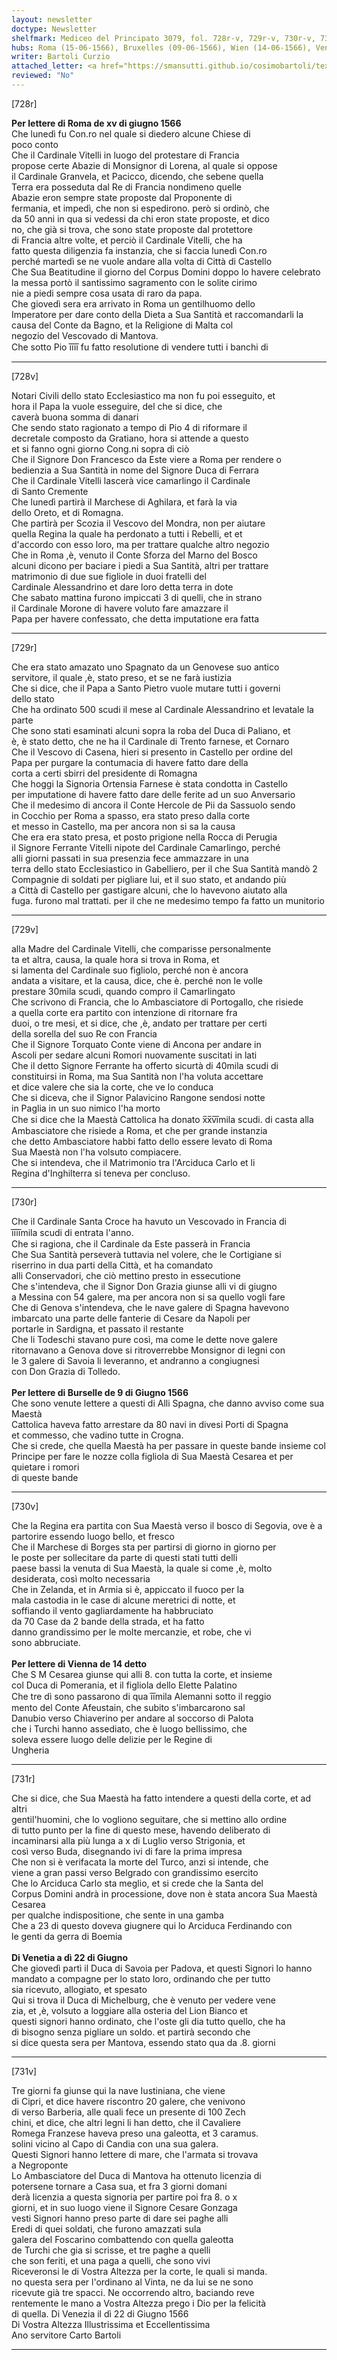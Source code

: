 ```yaml
---
layout: newsletter
doctype: Newsletter
shelfmark: Mediceo del Principato 3079, fol. 728r-v, 729r-v, 730r-v, 731r-v
hubs: Roma (15-06-1566), Bruxelles (09-06-1566), Wien (14-06-1566), Venezia (22-06-1566)
writer: Bartoli Curzio
attached_letter: <a href="https://smansutti.github.io/cosimobartoli/texts/2978_032/">2978_032</a>
reviewed: "No"
---
```


[728r]  
  
  
<strong>Per lettere di Roma de xv di giugno 1566</strong>  
Che lunedì fu Con.ro nel quale si diedero alcune Chiese di  
poco conto  
Che il Cardinale Vitelli in luogo del protestare di Francia  
propose certe Abazie di Monsignor di Lorena, al quale si oppose  
il Cardinale Granvela, et Pacicco, dicendo, che sebene quella  
Terra era posseduta dal Re di Francia nondimeno quelle  
Abazie eron sempre state proposte dal Proponente di  
fermania, et impedì, che non si espedirono. però si ordinò, che  
da 50 anni in qua si vedessi da chi eron state proposte, et dico  
no, che già si trova, che sono state proposte dal protettore  
di Francia altre volte, et perciò il Cardinale Vitelli, che ha  
fatto questa diligenzia fa instanzia, che si faccia lunedì Con.ro  
perché martedì se ne vuole andare alla volta di Città di Castello  
Che Sua Beatitudine il giorno del Corpus Domini doppo lo havere celebrato  
la messa portò il santissimo sagramento con le solite cirimo  
nie a piedi sempre cosa usata di raro da papa.  
Che giovedì sera era arrivato in Roma un gentilhuomo dello  
Imperatore per dare conto della Dieta a Sua Santità et raccomandarli la  
causa del Conte da Bagno, et la Religione di Malta col  
negozio del Vescovado di Mantova.  
Che sotto Pio i̅i̅i̅i̅ fu fatto resolutione di vendere tutti i banchi di  
  
---  

[728v]  
  
  
Notari Civili dello stato Ecclesiastico ma non fu poi esseguito, et  
hora il Papa la vuole esseguire, del che si dice, che  
caverà buona somma di danari  
Che sendo stato ragionato a tempo di Pio 4 di riformare il  
decretale composto da Gratiano, hora si attende a questo  
et si fanno ogni giorno Cong.ni sopra di ciò  
Che il Signore Don Francesco da Este viere a Roma per rendere o  
bedienzia a Sua Santità in nome del Signore Duca di Ferrara  
Che il Cardinale Vitelli lascerà vice camarlingo il Cardinale  
di Santo Cremente  
Che lunedì partirà il Marchese di Aghilara, et farà la via  
dello Oreto, et di Romagna.  
Che partirà per Scozia il Vescovo del Mondra, non per aiutare  
quella Regina la quale ha perdonato a tutti i Rebelli, et et  
d'accordo con esso loro, ma per trattare qualche altro negozio  
Che in Roma ,è, venuto il Conte Sforza del Marno del Bosco  
alcuni dicono per baciare i piedi a Sua Santità, altri per trattare  
matrimonio di due sue figliole in duoi fratelli del  
Cardinale Alessandrino et dare loro detta terra in dote  
Che sabato mattina furono impiccati 3 di quelli, che in strano  
il Cardinale Morone di havere voluto fare amazzare il  
Papa per havere confessato, che detta imputatione era fatta  
  
---  

[729r]  
  
  
Che era stato amazato uno Spagnato da un Genovese suo antico  
servitore, il quale ,è, stato preso, et se ne farà iustizia  
Che si dice, che il Papa a Santo Pietro vuole mutare tutti i governi  
dello stato  
Che ha ordinato 500 scudi il mese al Cardinale Alessandrino et levatale la parte  
Che sono stati esaminati alcuni sopra la roba del Duca di Paliano, et  
è, è stato detto, che ne ha il Cardinale di Trento farnese, et Cornaro  
Che il Vescovo di Casena, hieri si presento in Castello per ordine del  
Papa per purgare la contumacia di havere fatto dare della  
corta a certi sbirri del presidente di Romagna  
Che hoggi la Signoria Ortensia Farnese è stata condotta in Castello  
per imputatione di havere fatto dare delle ferite ad un suo Anversario  
Che il medesimo di ancora il Conte Hercole de Pii da Sassuolo sendo  
in Cocchio per Roma a spasso, era stato preso dalla corte  
et messo in Castello, ma per ancora non si sa la causa  
Che era era stato presa, et posto prigione nella Rocca di Perugia  
il Signore Ferrante Vitelli nipote del Cardinale Camarlingo, perché  
alli giorni passati in sua presenzia fece ammazzare in una  
terra dello stato Ecclesiastico in Gabelliero, per il che Sua Santità mandò 2  
Compagnie di soldati per pigliare lui, et il suo stato, et andando più  
a Città di Castello per gastigare alcuni, che lo havevono aiutato alla  
fuga. furono mal trattati. per il che ne medesimo tempo fa fatto un munitorio  
  
---  

[729v]  
  
  
alla Madre del Cardinale Vitelli, che comparisse personalmente  
ta et altra, causa, la quale hora si trova in Roma, et  
si lamenta del Cardinale suo figliolo, perché non è ancora  
andata a visitare, et la causa, dice, che è. perché non le volle  
prestare 30mila scudi, quando compro il Camarlingato  
Che scrivono di Francia, che lo Ambasciatore di Portogallo, che risiede  
a quella corte era partito con intenzione di ritornare fra  
duoi, o tre mesi, et si dice, che ,è, andato per trattare per certi  
della sorella del suo Re con Francia  
Che il Signore Torquato Conte viene di Ancona per andare in  
Ascoli per sedare alcuni Romori nuovamente suscitati in lati  
Che il detto Signore Ferrante ha offerto sicurtà di 40mila scudi di  
constituirsi in Roma, ma Sua Santità non l'ha voluta accettare  
et dice valere che sia la corte, che ve lo conduca  
Che si diceva, che il Signor Palavicino Rangone sendosi notte  
in Paglia in un suo nimico l'ha morto  
Che si dice che la Maestà Cattolica ha donato x̅x̅v̅i̅mila scudi. di casta alla  
Ambasciatore che risiede a Roma, et che per grande instanzia  
che detto Ambasciatore habbi fatto dello essere levato di Roma  
Sua Maestà non l'ha volsuto compiacere.  
Che si intendeva, che il Matrimonio tra l'Arciduca Carlo et li  
Regina d'Inghilterra si teneva per concluso.  
  
---  

[730r]  
  
  
Che il Cardinale Santa Croce ha havuto un Vescovado in Francia di  
i̅i̅i̅i̅mila scudi di entrata l'anno.  
Che si ragiona, che il Cardinale da Este passerà in Francia  
Che Sua Santità perseverà tuttavia nel volere, che le Cortigiane si  
riserrino in dua parti della Città, et ha comandato  
alli Conservadori, che ciò mettino presto in essecutione  
Che s'intendeva, che il Signor Don Grazia giunse alli vi di giugno  
a Messina con 54 galere, ma per ancora non si sa quello vogli fare  
Che di Genova s'intendeva, che le nave galere di Spagna havevono  
imbarcato una parte delle fanterie di Cesare da Napoli per  
portarle in Sardigna, et passato il restante  
Che li Todeschi stavano pure così, ma come le dette nove galere  
ritornavano a Genova dove si ritroverrebbe Monsignor di legni con  
le 3 galere di Savoia li leveranno, et andranno a congiugnesi  
con Don Grazia di Tolledo.  
<br/><strong>Per lettere di Burselle de 9 di Giugno 1566</strong>  
Che sono venute lettere a questi di Alli Spagna, che danno avviso come sua Maestà  
Cattolica haveva fatto arrestare da 80 navi in divesi Porti di Spagna  
et commesso, che vadino tutte in Crogna.  
Che si crede, che quella Maestà ha per passare in queste bande insieme col  
Principe per fare le nozze colla figliola di Sua Maestà Cesarea et per quietare i romori  
di queste bande  
  
---  

[730v]  
  
  
Che la Regina era partita con Sua Maestà verso il bosco di Segovia, ove è a  
partorire essendo luogo bello, et fresco  
Che il Marchese di Borges sta per partirsi di giorno in giorno per  
le poste per sollecitare da parte di questi stati tutti delli  
paese bassi la venuta di Sua Maestà, la quale si come ,è, molto  
desiderata, così molto necessaria  
Che in Zelanda, et in Armia si è, appiccato il fuoco per la  
mala castodia in le case di alcune meretrici di notte, et  
soffiando il vento gagliardamente ha habbruciato  
da 70 Case da 2 bande della strada, et ha fatto  
danno grandissimo per le molte mercanzie, et robe, che vi  
sono abbruciate.  
<br/><strong>Per lettere di Vienna de 14 detto</strong>  
Che S M Cesarea giunse qui alli 8. con tutta la corte, et insieme  
col Duca di Pomerania, et il figliola dello Elette Palatino  
Che tre dì sono passarono di qua i̅i̅mila Alemanni sotto il reggio  
mento del Conte Afeustain, che subito s'imbarcarono sal  
Danubio verso Chiaverino per andare al soccorso di Palota  
che i Turchi hanno assediato, che è luogo bellissimo, che  
soleva essere luogo delle delizie per le Regine di  
Ungheria  
  
---  

[731r]  
  
  
Che si dice, che Sua Maestà ha fatto intendere a questi della corte, et ad altri  
gentil'huomini, che lo vogliono seguitare, che si mettino allo ordine  
di tutto punto per la fine di questo mese, havendo deliberato di  
incaminarsi alla più lunga a x di Luglio verso Strigonia, et  
così verso Buda, disegnando ivi di fare la prima impresa  
Che non si è verifacata la morte del Turco, anzi si intende, che  
viene a gran passi verso Belgrado con grandissimo esercito  
Che lo Arciduca Carlo sta meglio, et si crede che la Santa del  
Corpus Domini andrà in processione, dove non è stata ancora Sua Maestà Cesarea  
per qualche indispositione, che sente in una gamba  
Che a 23 di questo doveva giugnere qui lo Arciduca Ferdinando con  
le genti da gerra di Boemia  
<br/><strong>Di Venetia a dì 22 di Giugno</strong>  
Che giovedì partì il Duca di Savoia per Padova, et questi Signori lo hanno  
mandato a compagne per lo stato loro, ordinando che per tutto  
sia ricevuto, allogiato, et spesato  
Qui si trova il Duca di Michelburg, che è venuto per vedere vene  
zia, et ,è, volsuto a loggiare alla osteria del Lion Bianco et  
questi signori hanno ordinato, che l'oste gli dia tutto quello, che ha  
di bisogno senza pigliare un soldo. et partirà secondo che  
si dice questa sera per Mantova, essendo stato qua da .8. giorni  
  
---  

[731v]  
  
  
Tre giorni fa giunse qui la nave Iustiniana, che viene  
di Cipri, et dice havere riscontro 20 galere, che venivono  
di verso Barberia, alle quali fece un presente di 100 Zech  
chini, et dice, che altri legni li han detto, che il Cavaliere  
Romega Franzese haveva preso una galeotta, et 3 caramus.  
solini vicino al Capo di Candia con una sua galera.  
Questi Signori hanno lettere di mare, che l'armata si trovava  
a Negroponte  
Lo Ambasciatore del Duca di Mantova ha ottenuto licenzia di  
potersene tornare a Casa sua, et fra 3 giorni domani  
derà licenzia a questa signoria per partire poi fra 8. o x  
giorni, et in suo luogo viene il Signore Cesare Gonzaga  
vesti Signori hanno preso parte di dare sei paghe alli  
Eredi di quei soldati, che furono amazzati sula  
galera del Foscarino combattendo con quella galeotta  
de Turchi che gia si scrisse, et tre paghe a quelli  
che son feriti, et una paga a quelli, che sono vivi  
Riceveronsi le di Vostra Altezza per la corte, le quali si manda.  
no questa sera per l'ordinano al Vinta, ne da lui se ne sono  
ricevute già tre spacci. Ne occorrendo altro, baciando reve  
rentemente le mano a Vostra Altezza prego i Dio per la felicità  
di quella. Di Venezia il dì 22 di Giugno 1566  
Di Vostra Altezza Illustrissima et Eccellentissima  
Ano servitore Carto Bartoli  
  
---  

